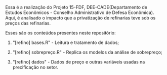 Essa é a realização do Projeto 15-FDF, DEE-CADE(Departamento de Estudos Econômicos - Conselho Administrativo de Defesa Econômica).
Aqui, é analisado o impacto que a privatização de refinarias teve sob os preços das refinarias. 

Esses são os conteúdos presentes neste repositório:

1) "[refino] bases.R" - Leitura e tratamento de dados;

2) "[refino] sobrepreço.R" - Replica os modelos da análise de sobrepreço; 

3) "[refino] dados" - Dados de preço e outras variáveis usadas na precificação no setor.

